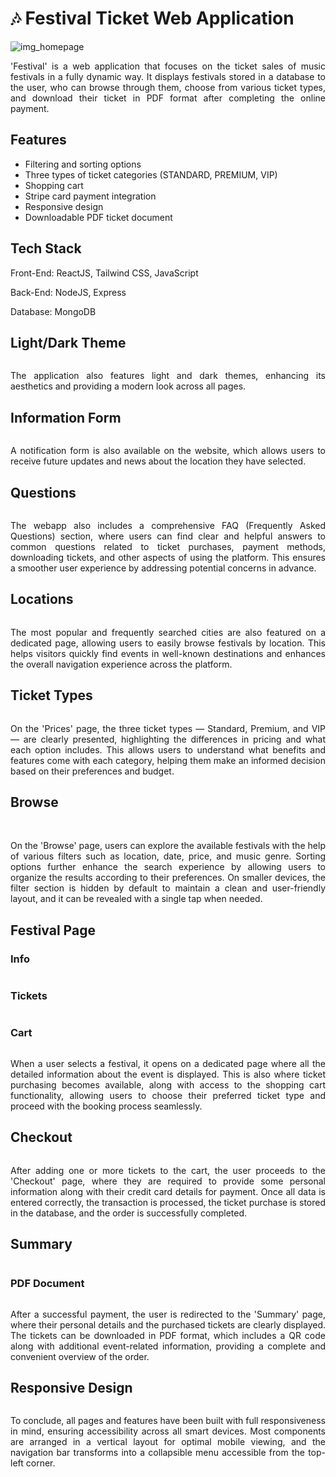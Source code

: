 <body>
  <h1>🎶 Festival Ticket Web Application </h1>
  <img src="public/img/git/1.JPG" alt="img_homepage">
  <p align="justify">'Festival' is a web application that focuses on the ticket sales of music festivals in a fully
    dynamic way. It displays festivals stored in a database to the user, who can browse through them, choose from
    various ticket types, and download their ticket in PDF format after completing the online payment.
  </p>
  <h2>Features</h2>
  <ul>
    <li>Filtering and sorting options</li>
    <li>Three types of ticket categories (STANDARD, PREMIUM, VIP)</li>
    <li>Shopping cart </li>
    <li>Stripe card payment integration</li>
    <li>Responsive design </li>
    <li>Downloadable PDF ticket document</li>
  </ul>
  <h2>Tech Stack</h2>
  <p>Front-End: ReactJS, Tailwind CSS, JavaScript</p>
  <p>Back-End: NodeJS, Express</p>
  <p>Database: MongoDB</p>
  <h2>Light/Dark Theme</h2>
  <img src="public/img/git/3.JPG" alt="" srcset="">
  <p align="justify">The application also features light and dark themes, enhancing its aesthetics and providing a
    modern look across all pages.</p>
  <h2>Information Form</h2>
  <img src="public/img/git/2.JPG" alt="" srcset="">
  <p align="justify">A notification form is also available on the website, which allows users to receive future updates
    and news about the location they have selected.</p>
  <h2>Questions</h2>
  <img src="public/img/git/4.JPG" alt="" srcset="">
  <p align="justify">The webapp also includes a comprehensive FAQ (Frequently Asked Questions) section, where users can
    find clear and helpful answers to common questions related to ticket purchases, payment methods, downloading
    tickets, and other aspects of using the platform. This ensures a smoother user experience by addressing potential
    concerns in advance.</p>
  <h2>Locations</h2>
  <img src="public/img/git/5.JPG" alt="" srcset="">
  <p align="justify">The most popular and frequently searched cities are also featured on a dedicated page, allowing
    users to easily browse festivals by location. This helps visitors quickly find events in well-known destinations and
    enhances the overall navigation experience across the platform.
  </p>
  <h2>Ticket Types</h2>
  <img src="public/img/git/6.JPG" alt="" srcset="">
  <p align="justify">On the 'Prices' page, the three ticket types — Standard, Premium, and VIP — are clearly presented,
    highlighting the differences in pricing and what each option includes. This allows users to understand what benefits
    and features come with each category, helping them make an informed decision based on their preferences and budget.
  </p>
  <h2>Browse</h2>
  <img src="public/img/git/7.JPG" alt="" srcset="">
  <img src="public/img/git/8.JPG" alt="" srcset="">
  <p align="justify">On the 'Browse' page, users can explore the available festivals with the help of various filters
    such as location, date, price, and music genre. Sorting options further enhance the search experience by allowing
    users to organize the results according to their preferences. On smaller devices, the filter section is hidden by
    default to maintain a clean and user-friendly layout, and it can be revealed with a single tap when needed.</p>
  <h2>Festival Page</h2>
  <h3>Info</h3>
  <img src="public/img/git/9.JPG" alt="" srcset="">
  <h3>Tickets</h3>
  <img src="public/img/git/10.JPG" alt="" srcset="">
  <h3>Cart</h3>
  <img src="public/img/git/11.JPG" alt="" srcset="">
  <p align="justify">When a user selects a festival, it opens on a dedicated page where all the detailed information
    about the event is displayed. This is also where ticket purchasing becomes available, along with access to the
    shopping cart functionality, allowing users to choose their preferred ticket type and proceed with the booking
    process seamlessly.</p>
  <h2>Checkout</h2>
  <img src="public/img/git/12.JPG" alt="" srcset="">
  <p align="justify">After adding one or more tickets to the cart, the user proceeds to the 'Checkout' page, where they
    are required to provide some personal information along with their credit card details for payment. Once all data is
    entered correctly, the transaction is processed, the ticket purchase is stored in the database, and the order is
    successfully completed.</p>
  <h2>Summary</h2>
  <img src="public/img/git/13.JPG" alt="" srcset="">
  <h3>PDF Document</h3>
  <img src="public/img/git/14.JPG" alt="" srcset="">
  <p align="justify">After a successful payment, the user is redirected to the 'Summary' page, where their personal
    details and the purchased tickets are clearly displayed. The tickets can be downloaded in PDF format, which includes
    a QR code along with additional event-related information, providing a complete and convenient overview of the
    order.</p>
  <h2>Responsive Design</h2>
  <img src="public/img/git/18.png" alt="" srcset="">
  <p align="justify">To conclude, all pages and features have been built with full responsiveness in mind, ensuring
    accessibility across all smart devices. Most components are arranged in a vertical layout for optimal mobile
    viewing, and the navigation bar transforms into a collapsible menu accessible from the top-left corner.</p>
